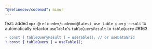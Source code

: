 ```yaml
---
"@refinedev/codemod": minor
---
```


feat: added `npx @refinedev/codemod@latest use-table-query-result` to automatically refactor `useTable`'s `tableQueryResult` to `tableQuery` #6163

```diff
- const { tableQueryResult } = useTable(); // or useDataGrid
+ const { tableQuery } = useTable();
```
